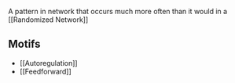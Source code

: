 A pattern in network that occurs much more often than it would in a [[Randomized Network]]

## Motifs
- [[Autoregulation]]
- [[Feedforward]]
